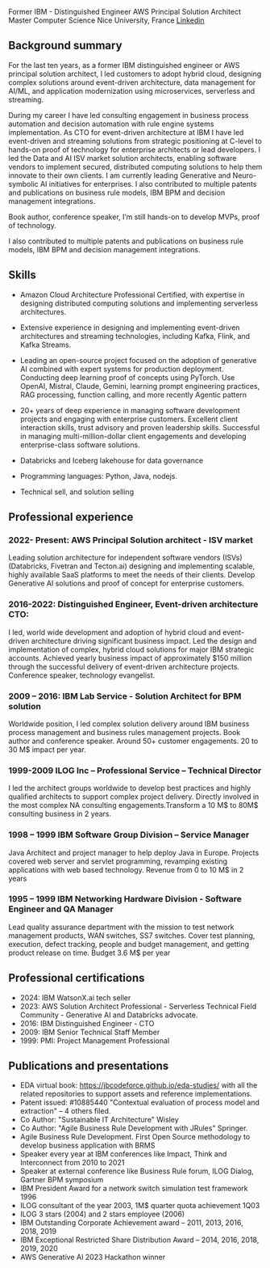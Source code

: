 
Former  IBM - Distinguished Engineer
AWS Principal Solution Architect 
Master Computer Science Nice University, France                                               [Linkedin](https://www.linkedin.com/in/jeromeboyer/)


## Background summary

For the last ten years, as a former IBM distinguished engineer or AWS principal solution architect, I led customers to adopt hybrid cloud, designing complex solutions around event-driven architecture, data management for AI/ML, and application modernization using microservices, serverless and streaming.

During my career I have led consulting engagement in business process automation and decision automation with rule engine systems implementation. As CTO for event-driven architecture at IBM I have led event-driven and streaming solutions from strategic positioning at C-level to hands-on proof of technology for enterprise architects or lead developers.
I led the Data and AI ISV market solution architects, enabling software vendors to implement secured, distributed computing solutions to help them innovate to their own clients. I am currently leading Generative and Neuro-symbolic AI initiatives for enterprises. I also contributed to multiple patents and publications on business rule models, IBM BPM and decision management integrations.

Book author, conference speaker, I’m still hands-on to develop MVPs, proof of technology. 

I also contributed to multiple patents and publications on business rule models, IBM BPM and decision management integrations.

## Skills

* Amazon Cloud Architecture Professional Certified, with expertise in designing distributed computing solutions and implementing serverless architectures.
* Extensive experience in designing and implementing event-driven architectures and streaming technologies, including Kafka, Flink, and Kafka Streams.
* Leading an open-source project focused on the adoption of generative AI combined with expert systems for production deployment. Conducting deep learning proof of concepts using PyTorch. Use OpenAI, Mistral, Claude, Gemini, learning prompt engineering practices, RAG processing, function calling, and more recently Agentic pattern
* 20+ years of deep experience in managing software development projects and engaging with enterprise customers. 
Excellent client interaction skills, trust advisory and proven leadership skills.
Successful in managing multi-million-dollar client engagements and developing enterprise-class software solutions.

* Databricks and Iceberg lakehouse for data governance 
* Programming languages: Python, Java, nodejs.
* Technical sell, and solution selling

## Professional experience

### 2022- Present: AWS Principal Solution architect - ISV market

Leading solution architecture for independent software vendors (ISVs) (Databricks, Fivetran and Tecton.ai) designing and implementing scalable, highly available SaaS platforms to meet the needs of their clients. 
Develop Generative AI solutions and proof of concept for enterprise customers. 


### 2016-2022: Distinguished Engineer, Event-driven architecture CTO:

I led, world wide development and adoption of hybrid cloud and event-driven architecture driving significant business impact.
Led the design and implementation of complex, hybrid cloud solutions for major IBM strategic accounts.
Achieved yearly business impact of approximately $150 million through the successful delivery of event-driven architecture projects.
Conference speaker, technology evangelist. 

### 2009 – 2016: IBM Lab Service - Solution Architect for BPM solution

Worldwide position, I led complex solution delivery around IBM business process management and business rules management projects. Book author and conference speaker. Around 50+ customer engagements. 20 to 30 M$ impact per year.

### 1999-2009  ILOG Inc – Professional Service – Technical Director
I led the architect groups worldwide to develop best practices and highly qualified architects to support complex project delivery. Directly involved in the most complex NA consulting engagements.Transform a 10 M$ to 80M$ consulting business in 2 years.

### 1998 – 1999 IBM Software Group Division – Service Manager
Java Architect and project manager to help deploy Java in Europe. Projects covered web server and servlet programming, revamping existing applications with web based technology. Revenue from 0 to 10 M$ in 2 years

### 1995 – 1999 IBM Networking Hardware Division - Software Engineer and QA Manager
Lead quality assurance department with the mission to test network management products, WAN switches, SS7 switches. Cover test planning, execution, defect tracking, people and budget management, and getting product release on time. Budget 3.6 M$ per year

## Professional certifications

* 2024: IBM WatsonX.ai tech seller
* 2023: AWS Solution Architect Professional - Serverless Technical Field Community - Generative AI and Databricks advocate.
* 2016: IBM Distinguished Engineer - CTO
* 2009: IBM Senior Technical Staff Member
* 1999: PMI: Project Management Professional


## Publications and presentations

* EDA virtual book: https://jbcodeforce.github.io/eda-studies/  with  all the related repositories to support assets and reference implementations. 
* Patent issued: #10885440 "Contextual evaluation of process model and extraction" – 4 others filed.
* Co Author: "Sustainable IT Architecture" Wisley
* Co Author: "Agile Business Rule Development with JRules" Springer. 
* Agile Business Rule Development. First Open Source methodology to develop business application with BRMS 
* Speaker every year at IBM conferences like Impact, Think and Interconnect from  2010 to 2021
* Speaker at external conference like Business Rule forum, ILOG Dialog, Gartner BPM symposium
* IBM President Award for a network switch simulation test framework 1996
* ILOG consultant of the year 2003, 1M$ quarter quota achievement 1Q03
* ILOG 3 stars (2004) and 2 stars employee (2006)
* IBM Outstanding Corporate Achievement award – 2011, 2013, 2016, 2018, 2019
* IBM Exceptional Restricted Share Distribution Award – 2014, 2016, 2018, 2019, 2020
* AWS Generative AI 2023 Hackathon winner

